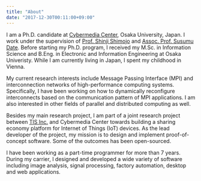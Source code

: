 ```yaml
---
title: "About"
date: "2017-12-30T00:11:00+09:00"
---
```


I am a Ph.D. candidate at [Cybermedia
Center](http://www.cmc.osaka-u.ac.jp/?lang=en), Osaka University, Japan. I
work under the supervision of [Prof. Shinji
Shimojo](https://sites.google.com/site/sshimojo/) and [Assoc. Prof. Susumu
Date](http://ds-server.ais.cmc.osaka-u.ac.jp/en/). Before starting my Ph.D.
program, I received my M.Sc. in Information Science and B.Eng. in Electronic
and Information Engineering at Osaka Univeristy. While I am currently living
in Japan, I spent my childhood in Vienna.

My current research interests include Message Passing Interface (MPI) and
interconnection networks of high-performance computing systems. Specifically,
I have been working on how to dynamically reconfigure interconnects based
on the communication pattern of MPI applications. I am also interested in
other fields of parallel and distributed computing as well.

Besides my main research project, I am part of a joint research project
between [TIS Inc.](https://www.tis.co.jp/) and Cybermedia Center towards
building a sharing economy platform for Internet of Things (IoT) devices. As
the lead developer of the project, my mission is to design and implement
proof-of-concept software. Some of the outcomes has been open-sourced.

I have been working as a part-time programmer for more than 7 years.
During my carrier, I designed and developed a wide variety of software
including image analysis, signal processing, factory automation, desktop and
web applications.
